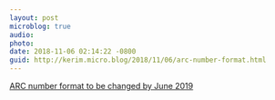 ```yaml
---
layout: post
microblog: true
audio: 
photo: 
date: 2018-11-06 02:14:22 -0800
guid: http://kerim.micro.blog/2018/11/06/arc-number-format.html
---
```

[ARC number format to be changed by June 2019](http://focustaiwan.tw/news/asoc/201811060008.aspx?fbclid=IwAR1Rz9ZW_wK-1NSNlUmwkt7Z9dpH0UsjKMm7Bk9tCciEE0hbJoSwPCaMUTI)
